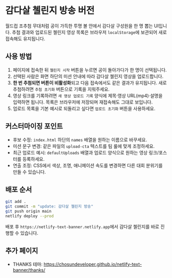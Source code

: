 # 감다살 첼린지 방송 버전

월드컵 조추첨 무대처럼 공이 가득한 투명 볼 안에서 감다살 구성원을 한 명 뽑는 UI입니다. 추첨 결과와 업로드된 첼린지 영상 목록은 브라우저 `localStorage`에 보관되어 새로 접속해도 유지됩니다.

## 사용 방법
1. 페이지에 접속한 뒤 `첼린지 시작` 버튼을 누르면 공이 돌아가다가 한 명이 선택됩니다.
2. 선택된 사람은 화면 하단의 미션 안내에 따라 감다살 첼린지 영상을 업로드합니다.
3. **한 번 추첨되면 버튼이 비활성화**되고 다음 접속에서도 같은 결과가 유지됩니다. 새로 추첨하려면 `추첨 초기화` 버튼으로 기록을 지워주세요.
4. 영상 링크를 기록하려면 `새 영상 업로드 기록` 양식에 제목·영상 URL(mp4)·설명을 입력하면 됩니다. 목록은 브라우저에 저장되며 재접속해도 그대로 보입니다.
5. 업로드 목록을 기본 예시로 되돌리고 싶다면 `업로드 초기화` 버튼을 사용하세요.

## 커스터마이징 포인트
- 후보 수정: `index.html` 하단의 `names` 배열을 원하는 이름으로 바꾸세요.
- 미션 문구 변경: 같은 파일의 `upload-cta` 텍스트를 팀 룰에 맞게 조정하세요.
- 최근 업로드 예시: `defaultUploads` 배열과 업로드 양식으로 원하는 영상 링크/포스터를 등록하세요.
- 연출 조정: CSS에서 색상, 조명, 애니메이션 속도를 변경하면 다른 대회 분위기를 만들 수 있습니다.

## 배포 순서
```bash
git add .
git commit -m "update: 감다살 첼린지 방송"
git push origin main
netlify deploy --prod
```

배포 후 `https://netlify-text-banner.netlify.app`에서 감다살 첼린지를 바로 진행할 수 있습니다.


## 추가 페이지
- THANKS 테마: https://chosundeveloper.github.io/netlify-text-banner/thanks/
